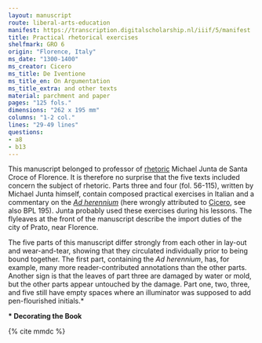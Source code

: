 ```yaml
---
layout: manuscript
route: liberal-arts-education
manifest: https://transcription.digitalscholarship.nl/iiif/5/manifest
title: Practical rhetorical exercises
shelfmark: GRO 6
origin: "Florence, Italy"
ms_date: "1300-1400"
ms_creator: Cicero
ms_title: De Iventione
ms_title_en: On Argumentation
ms_title_extra: and other texts
material: parchment and paper
pages: "125 fols."
dimensions: "262 x 195 mm"
columns: "1-2 col."
lines: "29-49 lines"
questions:
- a8
- b13
---
```


This manuscript belonged to professor of
[rhetoric](https://en.wikipedia.org/wiki/Rhetoric) Michael Junta de
Santa Croce of Florence. It is therefore no surprise that the five texts
included concern the subject of rhetoric. Parts three and four (fol.
56-115), written by Michael Junta himself, contain composed practical
exercises in Italian and a commentary on the [*Ad herennium*](https://en.wikipedia.org/wiki/Rhetorica_ad_Herennium) (here
wrongly attributed to [Cicero](https://en.wikipedia.org/wiki/Cicero),
see also BPL 195). Junta probably used these exercises during his
lessons. The flyleaves at the front of the manuscript describe the
import duties of the city of Prato, near Florence.

The five parts of this manuscript differ strongly from each other in
lay-out and wear-and-tear, showing that they circulated individually
prior to being bound together. The first part, containing the *Ad herennium*, has, for example, many more reader-contributed annotations
than the other parts. Another sign is that the leaves of part three are
damaged by water or mold, but the other parts appear untouched by the
damage. Part one, two, three, and five still have empty spaces where an
illuminator was supposed to add pen-flourished initials.\*

**\* Decorating the Book**

{% cite mmdc %}
